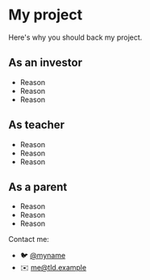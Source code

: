 # My project

Here's why you should back my project.

## As an investor

* Reason
* Reason
* Reason

## As teacher

* Reason
* Reason
* Reason

## As a parent

* Reason
* Reason
* Reason

Contact me:

* 🐦 [@myname](https://twitter.com/myname)
* ✉️ [me@tld.example](mailto:em@tld.example)
